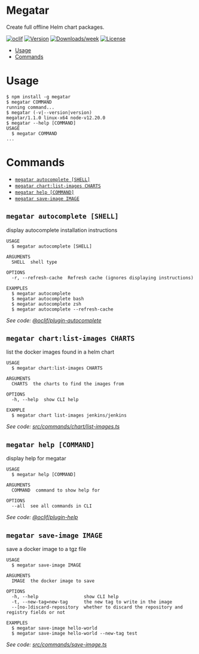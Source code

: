 Megatar
=======

Create full offline Helm chart packages.

[![oclif](https://img.shields.io/badge/cli-oclif-brightgreen.svg)](https://oclif.io)
[![Version](https://img.shields.io/npm/v/megatar.svg)](https://npmjs.org/package/megatar)
[![Downloads/week](https://img.shields.io/npm/dw/megatar.svg)](https://npmjs.org/package/megatar)
[![License](https://img.shields.io/npm/l/megatar.svg)](https://github.com/felipecassiors/megatar/blob/master/package.json)

<!-- toc -->
* [Usage](#usage)
* [Commands](#commands)
<!-- tocstop -->

# Usage

<!-- usage -->
```sh-session
$ npm install -g megatar
$ megatar COMMAND
running command...
$ megatar (-v|--version|version)
megatar/1.1.0 linux-x64 node-v12.20.0
$ megatar --help [COMMAND]
USAGE
  $ megatar COMMAND
...
```
<!-- usagestop -->

# Commands

<!-- commands -->
* [`megatar autocomplete [SHELL]`](#megatar-autocomplete-shell)
* [`megatar chart:list-images CHARTS`](#megatar-chartlist-images-charts)
* [`megatar help [COMMAND]`](#megatar-help-command)
* [`megatar save-image IMAGE`](#megatar-save-image-image)

## `megatar autocomplete [SHELL]`

display autocomplete installation instructions

```
USAGE
  $ megatar autocomplete [SHELL]

ARGUMENTS
  SHELL  shell type

OPTIONS
  -r, --refresh-cache  Refresh cache (ignores displaying instructions)

EXAMPLES
  $ megatar autocomplete
  $ megatar autocomplete bash
  $ megatar autocomplete zsh
  $ megatar autocomplete --refresh-cache
```

_See code: [@oclif/plugin-autocomplete](https://github.com/oclif/plugin-autocomplete/blob/v0.3.0/src/commands/autocomplete/index.ts)_

## `megatar chart:list-images CHARTS`

list the docker images found in a helm chart

```
USAGE
  $ megatar chart:list-images CHARTS

ARGUMENTS
  CHARTS  the charts to find the images from

OPTIONS
  -h, --help  show CLI help

EXAMPLE
  $ megatar chart list-images jenkins/jenkins
```

_See code: [src/commands/chart/list-images.ts](https://github.com/felipecassiors/megatar/blob/v1.1.0/src/commands/chart/list-images.ts)_

## `megatar help [COMMAND]`

display help for megatar

```
USAGE
  $ megatar help [COMMAND]

ARGUMENTS
  COMMAND  command to show help for

OPTIONS
  --all  see all commands in CLI
```

_See code: [@oclif/plugin-help](https://github.com/oclif/plugin-help/blob/v3.2.2/src/commands/help.ts)_

## `megatar save-image IMAGE`

save a docker image to a tgz file

```
USAGE
  $ megatar save-image IMAGE

ARGUMENTS
  IMAGE  the docker image to save

OPTIONS
  -h, --help                 show CLI help
  -t, --new-tag=new-tag      the new tag to write in the image
  --[no-]discard-repository  whether to discard the repository and registry fields or not

EXAMPLES
  $ megatar save-image hello-world
  $ megatar save-image hello-world --new-tag test
```

_See code: [src/commands/save-image.ts](https://github.com/felipecassiors/megatar/blob/v1.1.0/src/commands/save-image.ts)_
<!-- commandsstop -->
